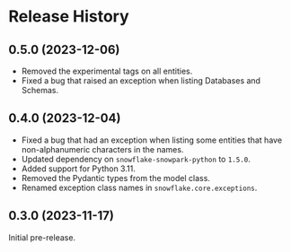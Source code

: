 # Release History
## 0.5.0 (2023-12-06)

- Removed the experimental tags on all entities.
- Fixed a bug that raised an exception when listing Databases and Schemas.

## 0.4.0 (2023-12-04)
- Fixed a bug that had an exception when listing some entities that have non-alphanumeric characters in the names.
- Updated dependency on `snowflake-snowpark-python` to `1.5.0`.
- Added support for Python 3.11.
- Removed the Pydantic types from the model class.
- Renamed exception class names in `snowflake.core.exceptions`.

## 0.3.0 (2023-11-17)

Initial pre-release.
